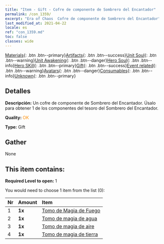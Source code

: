 ```yaml
---
title: "Item - Gift - Cofre de componente de Sombrero del Encantador"
permalink: /con_1359/
excerpt: "Era of Chaos  Cofre de componente de Sombrero del Encantador"
last_modified_at: 2021-04-22
locale: es
ref: "con_1359.md"
toc: false
classes: wide
---
```

 [Materials](/ItemsES/){: .btn .btn--primary}[Artifacts](/ItemsES/Artifacts/){: .btn .btn--success}[Unit Soul](/ItemsES/UnitSoul/){: .btn .btn--warning}[Unit Awakening](/ItemsES/UnitAwakening/){: .btn .btn--danger}[Hero Soul](/ItemsES/HeroSoul/){: .btn .btn--info}[Hero SKill](/ItemsES/HeroSkill/){: .btn .btn--primary}[Gift](/ItemsES/Gift/){: .btn .btn--success}[Event related](/ItemsES/Events/){: .btn .btn--warning}[Avatars](/ItemsES/Avatars/){: .btn .btn--danger}[Consumables](/ItemsES/Consumables/){: .btn .btn--info}[Unknown](/ItemsES/Unknown/){: .btn .btn--primary}

## Detalles
 **Descripción:** Un cofre de componente de Sombrero del Encantador. Úsalo para obtener 1 de los componentes del tesoro del Sombrero del Encantador.

 **Quality:** <span style="color: #FF8C00">OK</span>

 **Type:** Gift

## Gather

  None

## This item contains:

 **Required Level to open:** 1

 You would need to choose 1 item from the list (0):

  | Nr | Amount |     Item    |
  |:---|:-------|:------------|
  | 1 |  **1x** | [Tomo de Magia de Fuego](/ItemsES/art_178/) |  | 
  | 2 |  **1x** | [Tomo de magia de agua](/ItemsES/art_179/) |  | 
  | 3 |  **1x** | [Tomo de magia de aire](/ItemsES/art_180/) |  | 
  | 4 |  **1x** | [Tomo de magia de tierra](/ItemsES/art_181/) |  | 
